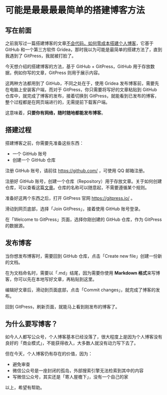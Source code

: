 # 可能是最最最最简单的搭建博客方法 

## 写在前面

之前我写过一篇搭建博客的文章[不会代码，如何零成本搭建个人博客]( https://mp.weixin.qq.com/s?__biz=MzAxMjY0NTY5OA==&mid=2649880748&idx=1&sn=fb0ff081986dd788107f7bc867fb1853&chksm=83abfc81b4dc75970614ff85e078d47bb012214f0c4002fa2628651f44e416d0ef31d52dbe6f&token=465264317&lang=zh_CN#rd )，它基于 GitHub 和一个第三方软件 Gridea，那时我以为可能是最简单的搭建方法了，直到我遇到了 GitPress，我就被打脸了。  

今天想介绍的搭建博客的方法，基于 GitHub + GitPress，GitHub 用于存放数据，例如你写的文章，GitPress 则用于展示内容。     

这两种方法都用到了 GitHub，不同之处在于，使用 Gridea 发布博客前，需要先在电脑上安装客户端，而对于 GitPress，你只需要将写好的文章粘贴到 GitHub 仓库中，就完成了博客的发布，接着切换到 GitPress，就能看到已发布的博客，整个过程都是在网页端进行的，无需提前下载客户端。    

这意味着，**只要你有网络，随时随地都能发布博客**。  

## 搭建过程

搭建博客之前，你需要先准备这些东西：    

* 一个 GitHub 账号   
* 创建一个 GitHub 仓库    

注册 GitHub 账号，请前往 https://github.com/ ，可使用 QQ 邮箱注册。       

注册好 GitHub 账号，创建一个仓库（Repository）用于存放文章。关于如何创建仓库，可以查看这篇[文章](https://mp.weixin.qq.com/s?__biz=MzAxMjY0NTY5OA==&mid=2649880748&idx=1&sn=fb0ff081986dd788107f7bc867fb1853&chksm=83abfc81b4dc75970614ff85e078d47bb012214f0c4002fa2628651f44e416d0ef31d52dbe6f&token=465264317&lang=zh_CN#rd)。仓库的名称可以随意起，不需要遵循某个规则。    

准备好这两个东西之后，打开 GitPress 官网  https://gitpress.io/ 。    

滑动到网页底部，选择「Join GitPress」，接着使用 GitHub 账号登录。       

在「Welcome to GitPress」页面，选择你刚创建的 GitHub 仓库，作为 GitPress 的数据源。      

## 发布博客

当你想发布博客时，需要回到 GitHub 仓库，点击「Create new file」创建一份新的文档。   

在为文档命名时，需要以「.md」结尾，因为需要你使用 **Markdown 格式**来写博客，你可以先在本地写好文章，再粘贴到这里。     

编辑好文章后，滑动到页面底部，点击「Commit changes」，就完成了博客的发布。    



回到 GitPress，刷新页面，就能马上看到刚发布的博客了。   



## 为什么要写博客？

如今人人都写公众号，个人博客基本已经没落了，很大程度上是因为个人博客没有良好的「商业模式」，不能获得收入，大多数人就没有动力写下去了。  

但在今天，个人博客仍有存在的价值，因为：  

* 避免审查   
* 微信公众号是一座封闭的孤岛，外部搜索引擎无法检索到其中的内容    
* 写微信公众号，其实还是「寄人屋檐下」，没有一个自己的家    

以上，希望有帮助。   

